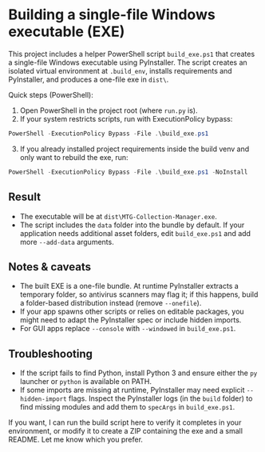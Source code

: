 Building a single-file Windows executable (EXE)
===============================================

This project includes a helper PowerShell script `build_exe.ps1` that creates a single-file Windows executable using PyInstaller. The script creates an isolated virtual environment at `.build_env`, installs requirements and PyInstaller, and produces a one-file exe in `dist\`.

Quick steps (PowerShell):

1. Open PowerShell in the project root (where `run.py` is).
2. If your system restricts scripts, run with ExecutionPolicy bypass:

```powershell
PowerShell -ExecutionPolicy Bypass -File .\build_exe.ps1
```

3. If you already installed project requirements inside the build venv and only want to rebuild the exe, run:

```powershell
PowerShell -ExecutionPolicy Bypass -File .\build_exe.ps1 -NoInstall
```

Result
------
- The executable will be at `dist\MTG-Collection-Manager.exe`.
- The script includes the `data` folder into the bundle by default. If your application needs additional asset folders, edit `build_exe.ps1` and add more `--add-data` arguments.

Notes & caveats
----------------
- The built EXE is a one-file bundle. At runtime PyInstaller extracts a temporary folder, so antivirus scanners may flag it; if this happens, build a folder-based distribution instead (remove `--onefile`).
- If your app spawns other scripts or relies on editable packages, you might need to adapt the PyInstaller spec or include hidden imports.
- For GUI apps replace `--console` with `--windowed` in `build_exe.ps1`.

Troubleshooting
---------------
- If the script fails to find Python, install Python 3 and ensure either the `py` launcher or `python` is available on PATH.
- If some imports are missing at runtime, PyInstaller may need explicit `--hidden-import` flags. Inspect the PyInstaller logs (in the `build` folder) to find missing modules and add them to `specArgs` in `build_exe.ps1`.

If you want, I can run the build script here to verify it completes in your environment, or modify it to create a ZIP containing the exe and a small README. Let me know which you prefer.